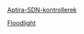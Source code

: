 [Aptira-SDN-kontrollerek](https://aptira.com/comparison-of-software-defined-networking-sdn-controllers-part-1-introduction/?fbclid=IwAR3Lj1CAKVB-ZGpf7fyYJwbZCh5xBvHstcD_ox-Jbrhwo_v1ZA4C_dHbFhg)

[Floodlight](https://www.sdxcentral.com/networking/sdn/definitions/what-the-definition-of-software-defined-networking-sdn/what-is-sdn-controller/openflow-controller/what-is-floodlight-controller/)